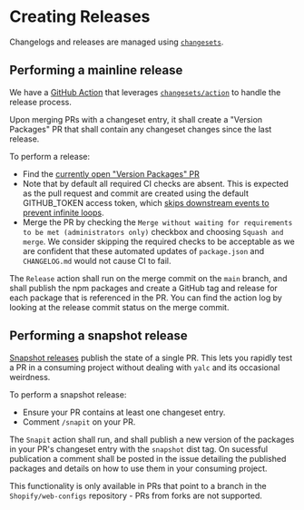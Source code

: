 # Creating Releases

Changelogs and releases are managed using [`changesets`](https://github.com/changesets/changesets).

## Performing a mainline release

We have a [GitHub Action](https://github.com/Shopify/web-configs/blob/main/.github/workflows/release.yml) that leverages [`changesets/action`](https://github.com/changesets/action) to handle the release process.

Upon merging PRs with a changeset entry, it shall create a "Version Packages" PR that shall contain any changeset changes since the last release.

To perform a release:

- Find the [currently open "Version Packages" PR](https://github.com/Shopify/web-configs/pulls?q=is%3Apr+is%3Aopen+author%3Aapp%2Fgithub-actions+%22Version+Packages%22)
- Note that by default all required CI checks are absent. This is expected as the pull request and commit are created using the default GITHUB_TOKEN access token, which [skips downstream events to prevent infinite loops](https://docs.github.com/en/actions/using-workflows/triggering-a-workflow#triggering-a-workflow-from-a-workflow).
- Merge the PR by checking the `Merge without waiting for requirements to be met (administrators only)` checkbox and choosing `Squash and merge`. We consider skipping the required checks to be acceptable as we are confident that these automated updates of `package.json` and `CHANGELOG.md` would not cause CI to fail.

The `Release` action shall run on the merge commit on the `main` branch, and shall publish the npm packages and create a GitHub tag and release for each package that is referenced in the PR. You can find the action log by looking at the release commit status on the merge commit.

## Performing a snapshot release

[Snapshot releases](https://github.com/changesets/changesets/blob/main/docs/snapshot-releases.md) publish the state of a single PR. This lets you rapidly test a PR in a consuming project without dealing with `yalc` and its occasional weirdness.

To perform a snapshot release:

- Ensure your PR contains at least one changeset entry.
- Comment `/snapit` on your PR.

The `Snapit` action shall run, and shall publish a new version of the packages in your PR's changeset entry with the `snapshot` dist tag. On sucessful publication a comment shall be posted in the issue detailing the published packages and details on how to use them in your consuming project.

This functionality is only available in PRs that point to a branch in the `Shopify/web-configs` repository - PRs from forks are not supported.
